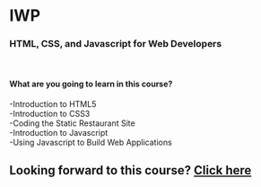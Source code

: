 # IWP
 <h3> HTML, CSS, and Javascript for Web Developers</h3>
<br>
<h4> What are you going to learn in this course? </h4>
-Introduction to HTML5 <br>
-Introduction to CSS3<br>
-Coding the Static Restaurant Site <br>
-Introduction to Javascript<br>
-Using Javascript to Build Web Applications 
<br>

## Looking forward to this course? [Click here](https://www.coursera.org/learn/html-css-javascript-for-web-developers)

